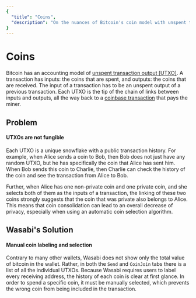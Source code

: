 ```yaml
---
{
  "title": "Coins",
  "description": "On the nuances of Bitcoin's coin model with unspent transaction outputs, the privacy problems and how to fix it. This is the Wasabi documentation, an archive of knowledge about the open-source, non-custodial and privacy-focused Bitcoin wallet for desktop."
}
---
```


# Coins

Bitcoin has an accounting model of [unspent transaction output [UTXO]](https://bitcoin.org/en/blockchain-guide#introduction).
A transaction has inputs: the coins that are spent, and outputs: the coins that are received.
The input of a transaction has to be an unspent output of a previous transaction.
Each UTXO is the tip of the chain of links between inputs and outputs, all the way back to a [coinbase transaction](https://en.bitcoin.it/wiki/Coinbase) that pays the miner.

## Problem

#### UTXOs are not fungible

Each UTXO is a unique snowflake with a public transaction history.
For example, when Alice sends a coin to Bob, then Bob does not just have any random UTXO, but he has specifically the coin that Alice has sent him.
When Bob sends this coin to Charlie, then Charlie can check the history of the coin and see the transaction from Alice to Bob.

Further, when Alice has one non-private coin and one private coin, and she selects both of them as the inputs of a transaction, the linking of these two coins strongly suggests that the coin that was private also belongs to Alice.
This means that coin consolidation can lead to an overall decrease of privacy, especially when using an automatic coin selection algorithm.

## Wasabi's Solution

#### Manual coin labeling and selection

Contrary to many other wallets, Wasabi does not show only the total value of bitcoin in the wallet.
Rather, in both the `Send` and `CoinJoin` tabs there is a list of all the individual UTXOs.
Because Wasabi requires users to label every receiving address, the history of each coin is clear at first glance.
In order to spend a specific coin, it must be manually selected, which prevents the wrong coin from being included in the transaction.
